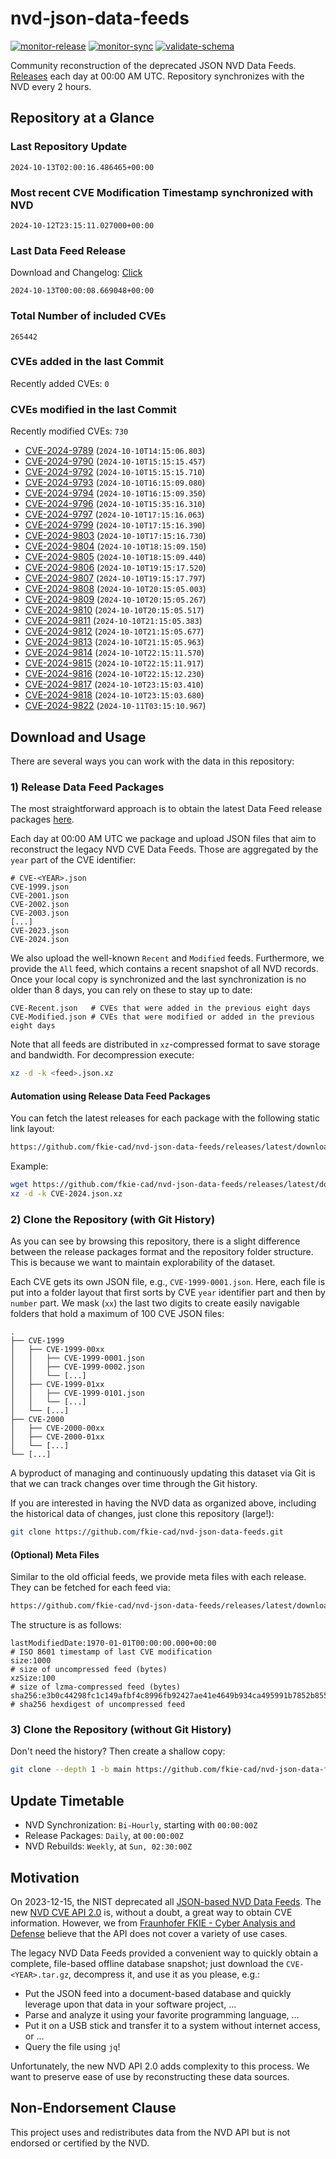 # nvd-json-data-feeds

[![monitor-release](https://github.com/fkie-cad/nvd-json-data-feeds/actions/workflows/monitor_release.yml/badge.svg)](https://github.com/fkie-cad/nvd-json-data-feeds/actions/workflows/monitor_release.yml)
[![monitor-sync](https://github.com/fkie-cad/nvd-json-data-feeds/actions/workflows/monitor_sync.yml/badge.svg)](https://github.com/fkie-cad/nvd-json-data-feeds/actions/workflows/monitor_sync.yml)
[![validate-schema](https://github.com/fkie-cad/nvd-json-data-feeds/actions/workflows/validate_schema.yml/badge.svg)](https://github.com/fkie-cad/nvd-json-data-feeds/actions/workflows/validate_schema.yml)

Community reconstruction of the deprecated JSON NVD Data Feeds.
[Releases](https://github.com/fkie-cad/nvd-json-data-feeds/releases/latest) each day at 00:00 AM UTC.
Repository synchronizes with the NVD every 2 hours.

## Repository at a Glance

### Last Repository Update

```plain
2024-10-13T02:00:16.486465+00:00
```

### Most recent CVE Modification Timestamp synchronized with NVD

```plain
2024-10-12T23:15:11.027000+00:00
```

### Last Data Feed Release

Download and Changelog: [Click](https://github.com/fkie-cad/nvd-json-data-feeds/releases/latest)

```plain
2024-10-13T00:00:08.669048+00:00
```

### Total Number of included CVEs

```plain
265442
```

### CVEs added in the last Commit

Recently added CVEs: `0`



### CVEs modified in the last Commit

Recently modified CVEs: `730`

- [CVE-2024-9789](CVE-2024/CVE-2024-97xx/CVE-2024-9789.json) (`2024-10-10T14:15:06.803`)
- [CVE-2024-9790](CVE-2024/CVE-2024-97xx/CVE-2024-9790.json) (`2024-10-10T15:15:15.457`)
- [CVE-2024-9792](CVE-2024/CVE-2024-97xx/CVE-2024-9792.json) (`2024-10-10T15:15:15.710`)
- [CVE-2024-9793](CVE-2024/CVE-2024-97xx/CVE-2024-9793.json) (`2024-10-10T16:15:09.080`)
- [CVE-2024-9794](CVE-2024/CVE-2024-97xx/CVE-2024-9794.json) (`2024-10-10T16:15:09.350`)
- [CVE-2024-9796](CVE-2024/CVE-2024-97xx/CVE-2024-9796.json) (`2024-10-10T15:35:16.310`)
- [CVE-2024-9797](CVE-2024/CVE-2024-97xx/CVE-2024-9797.json) (`2024-10-10T17:15:16.063`)
- [CVE-2024-9799](CVE-2024/CVE-2024-97xx/CVE-2024-9799.json) (`2024-10-10T17:15:16.390`)
- [CVE-2024-9803](CVE-2024/CVE-2024-98xx/CVE-2024-9803.json) (`2024-10-10T17:15:16.730`)
- [CVE-2024-9804](CVE-2024/CVE-2024-98xx/CVE-2024-9804.json) (`2024-10-10T18:15:09.150`)
- [CVE-2024-9805](CVE-2024/CVE-2024-98xx/CVE-2024-9805.json) (`2024-10-10T18:15:09.440`)
- [CVE-2024-9806](CVE-2024/CVE-2024-98xx/CVE-2024-9806.json) (`2024-10-10T19:15:17.520`)
- [CVE-2024-9807](CVE-2024/CVE-2024-98xx/CVE-2024-9807.json) (`2024-10-10T19:15:17.797`)
- [CVE-2024-9808](CVE-2024/CVE-2024-98xx/CVE-2024-9808.json) (`2024-10-10T20:15:05.003`)
- [CVE-2024-9809](CVE-2024/CVE-2024-98xx/CVE-2024-9809.json) (`2024-10-10T20:15:05.267`)
- [CVE-2024-9810](CVE-2024/CVE-2024-98xx/CVE-2024-9810.json) (`2024-10-10T20:15:05.517`)
- [CVE-2024-9811](CVE-2024/CVE-2024-98xx/CVE-2024-9811.json) (`2024-10-10T21:15:05.383`)
- [CVE-2024-9812](CVE-2024/CVE-2024-98xx/CVE-2024-9812.json) (`2024-10-10T21:15:05.677`)
- [CVE-2024-9813](CVE-2024/CVE-2024-98xx/CVE-2024-9813.json) (`2024-10-10T21:15:05.963`)
- [CVE-2024-9814](CVE-2024/CVE-2024-98xx/CVE-2024-9814.json) (`2024-10-10T22:15:11.570`)
- [CVE-2024-9815](CVE-2024/CVE-2024-98xx/CVE-2024-9815.json) (`2024-10-10T22:15:11.917`)
- [CVE-2024-9816](CVE-2024/CVE-2024-98xx/CVE-2024-9816.json) (`2024-10-10T22:15:12.230`)
- [CVE-2024-9817](CVE-2024/CVE-2024-98xx/CVE-2024-9817.json) (`2024-10-10T23:15:03.410`)
- [CVE-2024-9818](CVE-2024/CVE-2024-98xx/CVE-2024-9818.json) (`2024-10-10T23:15:03.680`)
- [CVE-2024-9822](CVE-2024/CVE-2024-98xx/CVE-2024-9822.json) (`2024-10-11T03:15:10.967`)


## Download and Usage

There are several ways you can work with the data in this repository:

### 1) Release Data Feed Packages

The most straightforward approach is to obtain the latest Data Feed release packages [here](https://github.com/fkie-cad/nvd-json-data-feeds/releases/latest).

Each day at 00:00 AM UTC we package and upload JSON files that aim to reconstruct the legacy NVD CVE Data Feeds.
Those are aggregated by the `year` part of the CVE identifier:

```
# CVE-<YEAR>.json
CVE-1999.json
CVE-2001.json
CVE-2002.json
CVE-2003.json
[...]
CVE-2023.json
CVE-2024.json
```

We also upload the well-known `Recent` and `Modified` feeds.
Furthermore, we provide the `All` feed, which contains a recent snapshot of all NVD records.
Once your local copy is synchronized and the last synchronization is no older than 8 days, you can rely on these to stay up to date:

```plain
CVE-Recent.json   # CVEs that were added in the previous eight days
CVE-Modified.json # CVEs that were modified or added in the previous eight days
```

Note that all feeds are distributed in `xz`-compressed format to save storage and bandwidth.
For decompression execute:

```sh
xz -d -k <feed>.json.xz
```

#### Automation using Release Data Feed Packages

You can fetch the latest releases for each package with the following static link layout:

```sh
https://github.com/fkie-cad/nvd-json-data-feeds/releases/latest/download/CVE-<YEAR>.json.xz
```

Example:

```sh
wget https://github.com/fkie-cad/nvd-json-data-feeds/releases/latest/download/CVE-2024.json.xz
xz -d -k CVE-2024.json.xz
```

### 2) Clone the Repository (with Git History)

As you can see by browsing this repository, there is a slight difference between the release packages format and the repository folder structure.
This is because we want to maintain explorability of the dataset.

Each CVE gets its own JSON file, e.g., `CVE-1999-0001.json`.
Here, each file is put into a folder layout that first sorts by CVE `year` identifier part and then by `number` part.
We mask (`xx`) the last two digits to create easily navigable folders that hold a maximum of 100 CVE JSON files:

```plain
.
├── CVE-1999
│   ├── CVE-1999-00xx
│   │   ├── CVE-1999-0001.json
│   │   ├── CVE-1999-0002.json
│   │   └── [...]
│   ├── CVE-1999-01xx
│   │   ├── CVE-1999-0101.json
│   │   └── [...]
│   └── [...]
├── CVE-2000
│   ├── CVE-2000-00xx
│   ├── CVE-2000-01xx
│   └── [...]
└── [...]
```

A byproduct of managing and continuously updating this dataset via Git is that we can track changes over time through the Git history.

If you are interested in having the NVD data as organized above, including the historical data of changes, just clone this repository (large!):

```sh
git clone https://github.com/fkie-cad/nvd-json-data-feeds.git
```

#### (Optional) Meta Files

Similar to the old official feeds, we provide meta files with each release. They can be fetched for each feed via:

```sh
https://github.com/fkie-cad/nvd-json-data-feeds/releases/latest/download/CVE-<YEAR>.meta
```

The structure is as follows:

```plain
lastModifiedDate:1970-01-01T00:00:00.000+00:00                          # ISO 8601 timestamp of last CVE modification
size:1000                                                               # size of uncompressed feed (bytes)
xzSize:100                                                              # size of lzma-compressed feed (bytes)
sha256:e3b0c44298fc1c149afbf4c8996fb92427ae41e4649b934ca495991b7852b855 # sha256 hexdigest of uncompressed feed
```

### 3) Clone the Repository (without Git History)

Don't need the history? Then create a shallow copy:

```sh
git clone --depth 1 -b main https://github.com/fkie-cad/nvd-json-data-feeds.git
```


## Update Timetable

* NVD Synchronization: `Bi-Hourly`, starting with `00:00:00Z`
* Release Packages: `Daily`, at `00:00:00Z`
* NVD Rebuilds: `Weekly`, at `Sun, 02:30:00Z`


## Motivation

On 2023-12-15, the NIST deprecated all [JSON-based NVD Data Feeds](https://nvd.nist.gov/vuln/data-feeds#divRetirementBanner-1).
The new [NVD CVE API 2.0](https://nvd.nist.gov/developers/vulnerabilities) is, without a doubt, a great way to obtain CVE information.
However, we from [Fraunhofer FKIE - Cyber Analysis and Defense](https://www.fkie.fraunhofer.de/en/departments/cad.html) believe that the API does not cover a variety of use cases.

The legacy NVD Data Feeds provided a convenient way to quickly obtain a complete, file-based offline database snapshot; just download the `CVE-<YEAR>.tar.gz`, decompress it, and use it as you please, e.g.:

- Put the JSON feed into a document-based database and quickly leverage upon that data in your software project, ...
- Parse and analyze it using your favorite programming language, ...
- Put it on a USB stick and transfer it to a system without internet access, or ...
- Query the file using `jq`!

Unfortunately, the new NVD API 2.0 adds complexity to this process.
We want to preserve ease of use by reconstructing these data sources.

## Non-Endorsement Clause

This project uses and redistributes data from the NVD API but is not endorsed or certified by the NVD.